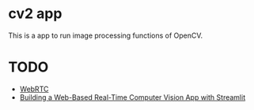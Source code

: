 # cv2 app
This is a app to run image processing functions of OpenCV.

# TODO

* [WebRTC](https://blog.streamlit.io/how-to-build-the-streamlit-webrtc-component/)
* [Building a Web-Based Real-Time Computer Vision App with Streamlit](https://dev.to/whitphx/build-a-web-based-real-time-computer-vision-app-with-streamlit-57l2)
